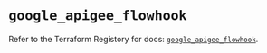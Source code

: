 # `google_apigee_flowhook`

Refer to the Terraform Registory for docs: [`google_apigee_flowhook`](https://registry.terraform.io/providers/hashicorp/google-beta/5.21.0/docs/resources/google_apigee_flowhook).
